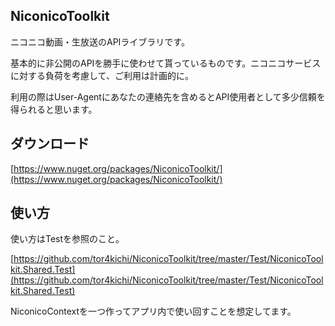 ## NiconicoToolkit

ニコニコ動画・生放送のAPIライブラリです。

基本的に非公開のAPIを勝手に使わせて貰っているものです。ニコニコサービスに対する負荷を考慮して、ご利用は計画的に。

利用の際はUser-Agentにあなたの連絡先を含めるとAPI使用者として多少信頼を得られると思います。

## ダウンロード

[https://www.nuget.org/packages/NiconicoToolkit/](https://www.nuget.org/packages/NiconicoToolkit/)

## 使い方

使い方はTestを参照のこと。

[https://github.com/tor4kichi/NiconicoToolkit/tree/master/Test/NiconicoToolkit.Shared.Test](https://github.com/tor4kichi/NiconicoToolkit/tree/master/Test/NiconicoToolkit.Shared.Test)

NiconicoContextを一つ作ってアプリ内で使い回すことを想定してます。






